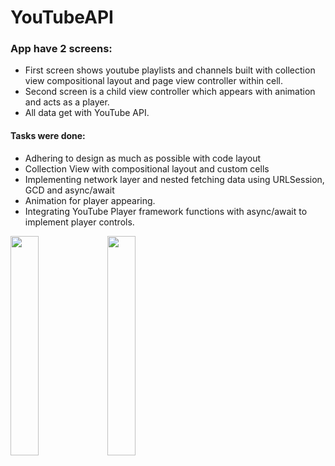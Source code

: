 # YouTubeAPI

### App have 2 screens:
- First screen shows youtube playlists and channels built with collection view compositional layout and page view controller within cell.
- Second screen is a child view controller which appears with animation and acts as a player.
- All data get with YouTube API.


#### Tasks were done:
- Adhering to design as much as possible with code layout
- Collection View with compositional layout and custom cells
- Implementing network layer and nested fetching data using URLSession, GCD and async/await
- Animation for player appearing.
- Integrating YouTube Player framework functions with async/await to implement player controls.


<img width="30%" height="30%" src="https://user-images.githubusercontent.com/105008398/221008306-8d1e4890-238a-403d-8448-f1b92d89692e.png"> <img width="30%" height="30%" src="https://user-images.githubusercontent.com/105008398/221008314-5a599aa8-af56-4d45-aee7-7bd2e325a0a9.png">
